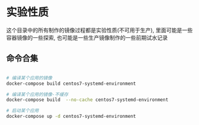 实验性质
===

这个目录中的所有制作的镜像过程都是实验性质(不可用于生产), 里面可能是一些容器镜像的一些探索, 也可能是一些生产镜像制作的一些前期试水记录



## 命令合集

``` bash

# 编译某个应用的镜像
docker-compose build centos7-systemd-environment

# 编译某个应用的镜像-不缓存
docker-compose build  --no-cache centos7-systemd-environment

# 启动某个应用
docker-compose up -d centos7-systemd-environment
 
```